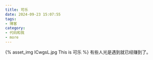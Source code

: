 ```yaml
---
title: 可乐
date: 2024-09-23 15:07:55
tags:
- 博客
category:
- 代码和我
- more
---
```

{% asset_img ICwgsL.jpg This is 可乐 %}
有些人光是遇到就已经赚到了。